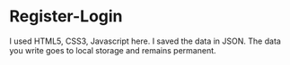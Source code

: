 # Register-Login
I used HTML5, CSS3, Javascript here. I saved the data in JSON. The data you write goes to local storage and remains permanent.
